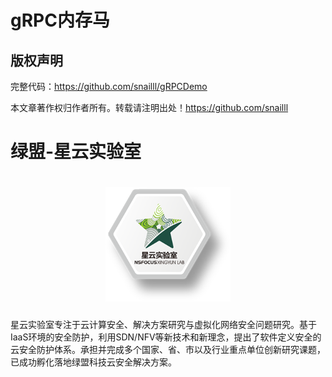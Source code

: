 # gRPC内存马

## 版权声明
完整代码：https://github.com/snailll/gRPCDemo

本文章著作权归作者所有。转载请注明出处！https://github.com/snailll


# 绿盟-星云实验室

<h1 align="center">
  <img src="static/logo.png" alt="星云实验室" width="200px">
  <br>
</h1>
星云实验室专注于云计算安全、解决方案研究与虚拟化网络安全问题研究。基于IaaS环境的安全防护，利用SDN/NFV等新技术和新理念，提出了软件定义安全的云安全防护体系。承担并完成多个国家、省、市以及行业重点单位创新研究课题，已成功孵化落地绿盟科技云安全解决方案。